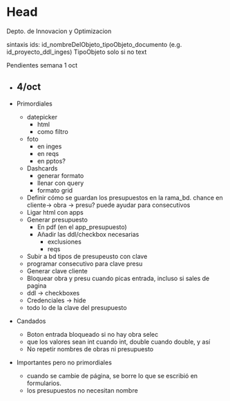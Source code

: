 # Head
Depto. de Innovacion y Optimizacion

sintaxis ids: id_nombreDelObjeto_tipoObjeto_documento (e.g. id_proyecto_ddl_inges) TipoObjeto solo si no text

Pendientes semana  1 oct 

- 4/oct
  - 

- Primordiales
  
  - datepicker
    - html
    - como filtro
  - foto
    - en inges
    - en reqs
    - en pptos?
  - Dashcards
    - generar formato
    - llenar con query
    - formato grid
  - Definir cómo se guardan los presupuestos en la rama_bd. chance en cliente-> obra -> presu? puede ayudar para consecutivos
  - Ligar html con apps
  - Generar presupuesto
    - En pdf (en el app_presupuesto)
    - Añadir las ddl/checkbox necesarias
      - exclusiones
      - reqs
  - Subir a bd tipos de presupeusto con clave
  - programar consecutivo para clave presu
  - Generar clave cliente
  - Bloquear obra y presu cuando picas entrada, incluso si sales de pagina
  - ddl -> checkboxes
  - Credenciales -> hide
  - todo lo de la clave del presupuesto

  
- Candados
  - Boton entrada bloqueado si no hay obra selec
  - que los valores sean int cuando int, double cuando double, y así
  - No repetir nombres de obras ni presupuesto

- Importantes pero no primordiales
  - cuando se cambie de página, se borre lo que se escribió en formularios.
  - los presupuestos no necesitan nombre
